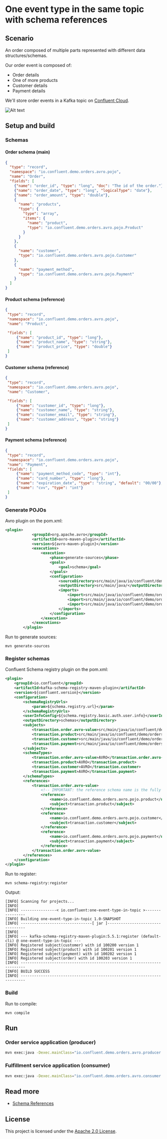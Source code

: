 
# One event type in the same topic with schema references 

## Scenario
An order composed of multiple parts represented with different data structures/schemas.

Our order event is composed of:
* Order details
* One of more products 
* Customer details
* Payment details

We'll store order events in a Kafka topic on [Confluent Cloud](https://login.confluent.io/).

![Alt text](purchase-order.png?raw=true "Order")

## Setup and build

### Schemas

#### Order schema (main)
```json
{
  "type": "record",
  "namespace": "io.confluent.demo.orders.avro.pojo",
  "name": "Order",
  "fields": [
    {"name": "order_id", "type": "long", "doc": "The id of the order."},
    {"name": "order_date", "type": "long", "logicalType": "date"},
    {"name": "order_amount", "type": "double"},
    {
      "name": "products",
      "type": {
        "type": "array",
        "items": {
          "name": "product",
          "type": "io.confluent.demo.orders.avro.pojo.Product"
        }
      }
    },
    {
      "name": "customer",
      "type": "io.confluent.demo.orders.avro.pojo.Customer"
    },
    {
      "name": "payment_method",
      "type": "io.confluent.demo.orders.avro.pojo.Payment"
    }
  ]
}
```

#### Product schema (reference)
```json
{
 "type": "record",
 "namespace": "io.confluent.demo.orders.avro.pojo",
 "name": "Product",

 "fields": [
     {"name": "product_id", "type": "long"},
     {"name": "product_name", "type": "string"},
     {"name": "product_price", "type": "double"}
 ]
}
```

#### Customer schema (reference)
```json
{
 "type": "record",
 "namespace": "io.confluent.demo.orders.avro.pojo",
 "name": "Customer",

 "fields": [
     {"name": "customer_id", "type": "long"},
     {"name": "customer_name", "type": "string"},
     {"name": "customer_email", "type": "string"},
     {"name": "customer_address", "type": "string"}
 ]
}
```

#### Payment schema (reference)
```json
{
 "type": "record",
 "namespace": "io.confluent.demo.orders.avro.pojo",
 "name": "Payment",
 "fields": [
     {"name": "payment_method_code", "type": "int"},
     {"name": "card_number", "type": "long"},
     {"name": "expiration_date", "type": "string", "default": "00/00"},
     {"name": "cvv", "type": "int"}
 ]
}
```

### Generate POJOs
Avro plugin on the pom.xml:
```xml
<plugin>
            <groupId>org.apache.avro</groupId>
            <artifactId>avro-maven-plugin</artifactId>
            <version>${avro-maven-plugin}</version>
            <executions>
                <execution>
                    <phase>generate-sources</phase>
                    <goals>
                        <goal>schema</goal>
                    </goals>
                    <configuration>
                        <sourceDirectory>src/main/java/io/confluent/demo/orders/avro/schemas/</sourceDirectory>
                        <outputDirectory>src/main/java/</outputDirectory>
                        <imports>
                            <import>src/main/java/io/confluent/demo/orders/avro/schemas/product.avsc</import>
                            <import>src/main/java/io/confluent/demo/orders/avro/schemas/payment.avsc</import>
                            <import>src/main/java/io/confluent/demo/orders/avro/schemas/customer.avsc</import>
                        </imports>
                    </configuration>
                </execution>
            </executions>
        </plugin>
```
Run to generate sources:
```
mvn generate-sources
```

### Register schemas
Confluent Schema registry plugin on the pom.xml:
```xml
<plugin>
    <groupId>io.confluent</groupId>
    <artifactId>kafka-schema-registry-maven-plugin</artifactId>
    <version>${confluent.version}</version>
    <configuration>
        <schemaRegistryUrls>
            <param>${schema.registry.url}</param>
        </schemaRegistryUrls>
        <userInfoConfig>${schema.registry.basic.auth.user.info}</userInfoConfig>
        <outputDirectory>schemas</outputDirectory>
        <subjects>
            <transaction.order.avro-value>src/main/java/io/confluent/demo/orders/avro/schemas/order.avsc</transaction.order.avro-value>
            <transaction.product>src/main/java/io/confluent/demo/orders/avro/schemas/product.avsc</transaction.product>
            <transaction.customer>src/main/java/io/confluent/demo/orders/avro/schemas/customer.avsc</transaction.customer>
            <transaction.payment>src/main/java/io/confluent/demo/orders/avro/schemas/payment.avsc</transaction.payment>
        </subjects>
        <schemaTypes>
            <transaction.order.avro-value>AVRO</transaction.order.avro-value>
            <transaction.product>AVRO</transaction.product>
            <transaction.customer>AVRO</transaction.customer>
            <transaction.payment>AVRO</transaction.payment>
        </schemaTypes>
        <references>
            <transaction.order.avro-value>
                <!-- IMPORTANT: the reference schema name is the fully qualified name -->
                <reference>
                    <name>io.confluent.demo.orders.avro.pojo.product</name>
                    <subject>transaction.product</subject>
                </reference>
                <reference>
                    <name>io.confluent.demo.orders.avro.pojo.customer</name>
                    <subject>transaction.customer</subject>
                </reference>
                <reference>
                    <name>io.confluent.demo.orders.avro.pojo.payment</name>
                    <subject>transaction.payment</subject>
                </reference>
            </transaction.order.avro-value>
        </references>
    </configuration>
</plugin>
```
Run to register:
```
mvn schema-registry:register
```
Output:
```shell
[INFO] Scanning for projects...
[INFO]
[INFO] ----------------< io.confluent:one-event-type-in-topic >----------------
[INFO] Building one-event-type-in-topic 1.0-SNAPSHOT
[INFO] --------------------------------[ jar ]---------------------------------
[INFO]
[INFO] --- kafka-schema-registry-maven-plugin:5.5.1:register (default-cli) @ one-event-type-in-topic ---
[INFO] Registered subject(customer) with id 100200 version 1
[INFO] Registered subject(product) with id 100201 version 1
[INFO] Registered subject(payment) with id 100202 version 1
[INFO] Registered subject(order) with id 100203 version 1
[INFO] ------------------------------------------------------------------------
[INFO] BUILD SUCCESS
[INFO] ------------------------------------------------------------------------

```

### Build
Run to compile:
```
mvn compile
```

## Run

### Order service application (producer)
```bash
mvn exec:java -Dexec.mainClass="io.confluent.demo.orders.avro.producer.OrderService" -Dexec.args="./src/main/resources <CCLOUD_PROPERTIES> transaction.order.avro OrderService.avro"
```

### Fulfillment service application (consumer)
```bash
mvn exec:java -Dexec.mainClass="io.confluent.demo.orders.avro.consumer.GenericAvroConsumerService" -Dexec.args="./src/main/resources <CCLOUD_PROPERTIES> transaction.order.avro FulfillmentService.avro"
```

## Read more
* [Schema References](https://docs.confluent.io/platform/current/schema-registry/serdes-develop/index.html#schema-references)

## License
This project is licensed under the [Apache 2.0 License](./LICENSE).
